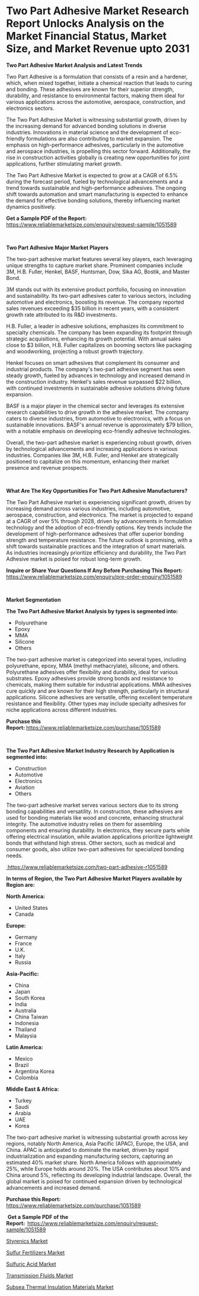 <p><h1>Two Part Adhesive Market Research Report Unlocks Analysis on the Market Financial Status, Market Size, and Market Revenue upto 2031</h1></p><p><strong>Two Part Adhesive Market Analysis and Latest Trends</strong></p>
<p><p>Two Part Adhesive is a formulation that consists of a resin and a hardener, which, when mixed together, initiate a chemical reaction that leads to curing and bonding. These adhesives are known for their superior strength, durability, and resistance to environmental factors, making them ideal for various applications across the automotive, aerospace, construction, and electronics sectors.</p><p>The Two Part Adhesive Market is witnessing substantial growth, driven by the increasing demand for advanced bonding solutions in diverse industries. Innovations in material science and the development of eco-friendly formulations are also contributing to market expansion. The emphasis on high-performance adhesives, particularly in the automotive and aerospace industries, is propelling this sector forward. Additionally, the rise in construction activities globally is creating new opportunities for joint applications, further stimulating market growth.</p><p>The Two Part Adhesive Market is expected to grow at a CAGR of 6.5% during the forecast period, fueled by technological advancements and a trend towards sustainable and high-performance adhesives. The ongoing shift towards automation and smart manufacturing is expected to enhance the demand for effective bonding solutions, thereby influencing market dynamics positively.</p></p>
<p><strong>Get a Sample PDF of the Report:&nbsp;</strong> <a href="https://www.reliablemarketsize.com/enquiry/request-sample/1051589?utm_campaign=1131&utm_medium=2&utm_source=Github&utm_content=ia&utm_term=08112024&utm_id=two-part-adhesive">https://www.reliablemarketsize.com/enquiry/request-sample/1051589</a></p>
<p>&nbsp;</p>
<p><strong>Two Part Adhesive Major Market Players</strong></p>
<p><p>The two-part adhesive market features several key players, each leveraging unique strengths to capture market share. Prominent companies include 3M, H.B. Fuller, Henkel, BASF, Huntsman, Dow, Sika AG, Bostik, and Master Bond. </p><p>3M stands out with its extensive product portfolio, focusing on innovation and sustainability. Its two-part adhesives cater to various sectors, including automotive and electronics, boosting its revenue. The company reported sales revenues exceeding $35 billion in recent years, with a consistent growth rate attributed to its R&D investments.</p><p>H.B. Fuller, a leader in adhesive solutions, emphasizes its commitment to specialty chemicals. The company has been expanding its footprint through strategic acquisitions, enhancing its growth potential. With annual sales close to $3 billion, H.B. Fuller capitalizes on booming sectors like packaging and woodworking, projecting a robust growth trajectory.</p><p>Henkel focuses on smart adhesives that complement its consumer and industrial products. The company's two-part adhesive segment has seen steady growth, fueled by advances in technology and increased demand in the construction industry. Henkel's sales revenue surpassed $22 billion, with continued investments in sustainable adhesive solutions driving future expansion.</p><p>BASF is a major player in the chemical sector and leverages its extensive research capabilities to drive growth in the adhesive market. The company caters to diverse industries, from automotive to electronics, with a focus on sustainable innovations. BASF's annual revenue is approximately $79 billion, with a notable emphasis on developing eco-friendly adhesive technologies.</p><p>Overall, the two-part adhesive market is experiencing robust growth, driven by technological advancements and increasing applications in various industries. Companies like 3M, H.B. Fuller, and Henkel are strategically positioned to capitalize on this momentum, enhancing their market presence and revenue prospects.</p></p>
<p>&nbsp;</p>
<p><strong>What Are The Key Opportunities For Two Part Adhesive Manufacturers?</strong></p>
<p><p>The Two Part Adhesive market is experiencing significant growth, driven by increasing demand across various industries, including automotive, aerospace, construction, and electronics. The market is projected to expand at a CAGR of over 5% through 2028, driven by advancements in formulation technology and the adoption of eco-friendly options. Key trends include the development of high-performance adhesives that offer superior bonding strength and temperature resistance. The future outlook is promising, with a shift towards sustainable practices and the integration of smart materials. As industries increasingly prioritize efficiency and durability, the Two Part Adhesive market is poised for robust long-term growth.</p></p>
<p><strong>Inquire or Share Your Questions If Any Before Purchasing This Report:</strong> <a href="https://www.reliablemarketsize.com/enquiry/pre-order-enquiry/1051589?utm_campaign=1131&utm_medium=2&utm_source=Github&utm_content=ia&utm_term=08112024&utm_id=two-part-adhesive">https://www.reliablemarketsize.com/enquiry/pre-order-enquiry/1051589</a></p>
<p>&nbsp;</p>
<p><strong>Market Segmentation</strong></p>
<p><strong>The Two Part Adhesive Market Analysis by types is segmented into:</strong></p>
<p><ul><li>Polyurethane</li><li>Epoxy</li><li>MMA</li><li>Silicone</li><li>Others</li></ul></p>
<p><p>The two-part adhesive market is categorized into several types, including polyurethane, epoxy, MMA (methyl methacrylate), silicone, and others. Polyurethane adhesives offer flexibility and durability, ideal for various substrates. Epoxy adhesives provide strong bonds and resistance to chemicals, making them suitable for industrial applications. MMA adhesives cure quickly and are known for their high strength, particularly in structural applications. Silicone adhesives are versatile, offering excellent temperature resistance and flexibility. Other types may include specialty adhesives for niche applications across different industries.</p></p>
<p><strong>Purchase this Report:&nbsp;</strong><a href="https://www.reliablemarketsize.com/purchase/1051589?utm_campaign=1131&utm_medium=2&utm_source=Github&utm_content=ia&utm_term=08112024&utm_id=two-part-adhesive">https://www.reliablemarketsize.com/purchase/1051589</a></p>
<p>&nbsp;</p>
<p><strong>The Two Part Adhesive Market Industry Research by Application is segmented into:</strong></p>
<p><ul><li>Construction</li><li>Automotive</li><li>Electronics</li><li>Aviation</li><li>Others</li></ul></p>
<p><p>The two-part adhesive market serves various sectors due to its strong bonding capabilities and versatility. In construction, these adhesives are used for bonding materials like wood and concrete, enhancing structural integrity. The automotive industry relies on them for assembling components and ensuring durability. In electronics, they secure parts while offering electrical insulation, while aviation applications prioritize lightweight bonds that withstand high stress. Other sectors, such as medical and consumer goods, also utilize two-part adhesives for specialized bonding needs.</p></p>
<p><a href="https://www.reliablemarketsize.com/two-part-adhesive-r1051589?utm_campaign=1131&utm_medium=2&utm_source=Github&utm_content=ia&utm_term=08112024&utm_id=two-part-adhesive">&nbsp;https://www.reliablemarketsize.com/two-part-adhesive-r1051589</a></p>
<p><strong>In terms of Region, the Two Part Adhesive Market Players available by Region are:</strong></p>
<p>
    <p> <strong> North America: </strong>
        <ul>
            <li>United States</li>
            <li>Canada</li>
        </ul>
        </p> 
    <p> <strong> Europe: </strong>
        <ul>
            <li>Germany</li>
            <li>France</li>
            <li>U.K.</li>
            <li>Italy</li>
            <li>Russia</li>
        </ul>
        </p> 
    <p> <strong> Asia-Pacific: </strong>
        <ul>
            <li>China</li>
            <li>Japan</li>
            <li>South Korea</li>
            <li>India</li>
            <li>Australia</li>
            <li>China Taiwan</li>
            <li>Indonesia</li>
            <li>Thailand</li>
            <li>Malaysia</li>
        </ul>
        </p> 
    <p> <strong> Latin America: </strong>
        <ul>
            <li>Mexico</li>
            <li>Brazil</li>
            <li>Argentina Korea</li>
            <li>Colombia</li>
        </ul>
        </p> 
    <p> <strong> Middle East & Africa: </strong>
        <ul>
            <li>Turkey</li>
            <li>Saudi</li>
            <li>Arabia</li>
            <li>UAE</li>
            <li>Korea</li>
        </ul>
    </p>
    </p>
<p><p>The two-part adhesive market is witnessing substantial growth across key regions, notably North America, Asia Pacific (APAC), Europe, the USA, and China. APAC is anticipated to dominate the market, driven by rapid industrialization and expanding manufacturing sectors, capturing an estimated 40% market share. North America follows with approximately 25%, while Europe holds around 20%. The USA contributes about 10% and China around 5%, reflecting its developing industrial landscape. Overall, the global market is poised for continued expansion driven by technological advancements and increased demand.</p></p>
<p><strong>Purchase this Report: </strong><a href="https://www.reliablemarketsize.com/purchase/1051589?utm_campaign=1131&utm_medium=2&utm_source=Github&utm_content=ia&utm_term=08112024&utm_id=two-part-adhesive">https://www.reliablemarketsize.com/purchase/1051589</a></p>
<p>&nbsp;<strong>Get a Sample PDF of the Report:&nbsp;&nbsp;</strong><a href="https://www.reliablemarketsize.com/enquiry/request-sample/1051589?utm_campaign=1131&utm_medium=2&utm_source=Github&utm_content=ia&utm_term=08112024&utm_id=two-part-adhesive">https://www.reliablemarketsize.com/enquiry/request-sample/1051589</a></p>
<p><strong></strong></p>
<p><p><a href="https://github.com/doyeme32g/Market-Research-Report-List-1/blob/main/styrenics-market.md?utm_campaign=1131&utm_medium=2&utm_source=Github&utm_content=ia&utm_term=08112024&utm_id=two-part-adhesive">Styrenics Market</a></p><p><a href="https://github.com/libbyquberhow/Market-Research-Report-List-1/blob/main/sulfur-fertilizers-market.md?utm_campaign=1131&utm_medium=2&utm_source=Github&utm_content=ia&utm_term=08112024&utm_id=two-part-adhesive">Sulfur Fertilizers Market</a></p><p><a href="https://github.com/simaoav1leveto/Market-Research-Report-List-1/blob/main/sulfuric-acid-market.md?utm_campaign=1131&utm_medium=2&utm_source=Github&utm_content=ia&utm_term=08112024&utm_id=two-part-adhesive">Sulfuric Acid Market</a></p><p><a href="https://github.com/CliffMedina6/Market-Research-Report-List-7/blob/main/transmission-fluids-market.md?utm_campaign=1131&utm_medium=2&utm_source=Github&utm_content=ia&utm_term=08112024&utm_id=two-part-adhesive">Transmission Fluids Market</a></p><p><a href="https://github.com/kandidbn/Market-Research-Report-List-1/blob/main/subsea-thermal-insulation-materials-market.md?utm_campaign=1131&utm_medium=2&utm_source=Github&utm_content=ia&utm_term=08112024&utm_id=two-part-adhesive">Subsea Thermal Insulation Materials Market</a></p></p>
